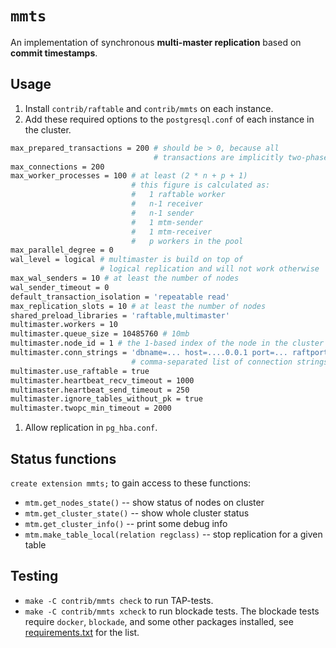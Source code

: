 # `mmts`

An implementation of synchronous **multi-master replication** based on **commit timestamps**.

## Usage

1. Install `contrib/raftable` and `contrib/mmts` on each instance.
1. Add these required options to the `postgresql.conf` of each instance in the cluster.

 ```sh
 max_prepared_transactions = 200 # should be > 0, because all
                                 # transactions are implicitly two-phase
 max_connections = 200
 max_worker_processes = 100 # at least (2 * n + p + 1)
                            # this figure is calculated as:
                            #   1 raftable worker
                            #   n-1 receiver
                            #   n-1 sender
                            #   1 mtm-sender
                            #   1 mtm-receiver
                            #   p workers in the pool
 max_parallel_degree = 0
 wal_level = logical # multimaster is build on top of
                     # logical replication and will not work otherwise
 max_wal_senders = 10 # at least the number of nodes
 wal_sender_timeout = 0
 default_transaction_isolation = 'repeatable read'
 max_replication_slots = 10 # at least the number of nodes
 shared_preload_libraries = 'raftable,multimaster'
 multimaster.workers = 10
 multimaster.queue_size = 10485760 # 10mb
 multimaster.node_id = 1 # the 1-based index of the node in the cluster
 multimaster.conn_strings = 'dbname=... host=....0.0.1 port=... raftport=..., ...'
                            # comma-separated list of connection strings
 multimaster.use_raftable = true
 multimaster.heartbeat_recv_timeout = 1000
 multimaster.heartbeat_send_timeout = 250
 multimaster.ignore_tables_without_pk = true
 multimaster.twopc_min_timeout = 2000
 ```
1. Allow replication in `pg_hba.conf`.

## Status functions

`create extension mmts;` to gain access to these functions:

* `mtm.get_nodes_state()` -- show status of nodes on cluster
* `mtm.get_cluster_state()` -- show whole cluster status
* `mtm.get_cluster_info()` -- print some debug info
* `mtm.make_table_local(relation regclass)` -- stop replication for a given table

## Testing

* `make -C contrib/mmts check` to run TAP-tests.
* `make -C contrib/mmts xcheck` to run blockade tests. The blockade tests require `docker`, `blockade`, and some other packages installed, see [requirements.txt](tests2/requirements.txt) for the list.
